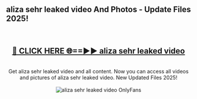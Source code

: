 <h2>aliza sehr leaked video And Photos - Update Files 2025!</h2>
<br>
<div align="center">
<h2><a href="https://linkcuts.com/hfmhzwbr" rel="nofollow">🔴 CLICK HERE 🌐==►► aliza sehr leaked video</a></h2>
<br>
Get aliza sehr leaked video and all content. Now you can access all videos and pictures of aliza sehr leaked video. New Updated Files 2025!
<br>
<br>
<a href="https://linkcuts.com/hfmhzwbr" rel="nofollow" data-target="animated-image.originalLink"><img src="https://i.ibb.co.com/WyWwxjT/player-gif2.gif" alt="aliza sehr leaked video OnlyFans" style="max-width: 100%; display: inline-block;" data-target="animated-image.originalImage"></a>
</div>
<br>